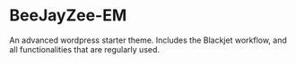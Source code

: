 # BeeJayZee-EM 
An advanced wordpress starter theme. Includes the Blackjet workflow, and all functionalities that are regularly used. 
